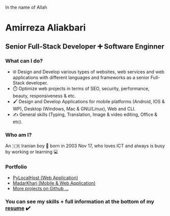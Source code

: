 In the name of Allah

# Amirreza Aliakbari

## Senior Full-Stack Developer ➕ Software Enginner

### What can I do?

* 🌐 Design and Develop various types of websites, web services and web applications with different languages and frameworks as a senior Full-Stack developer.
* ⏱️ Optimize web projects in terms of SEO, security, performance, beauty, responsiveness & etc.
* 🖌️ Design and Develop Applications for mobile platforms (Android, IOS & WP), Desktop (Windows, Mac & GNU/Linux), Web and CLI. 
* ✍️ General skills (Typing, Translation, Image & video editing, Office & etc).

### Who am I?

An 🇮🇷 Iranian boy 🎂 born in 2003 Nov 17, who loves ICT and always is busy by working or learning 💻

### Portfolio

* [PyLocalHost (Web Application)](https://mwxgaf.github.io/pylocalhost)
* [MadarKharj (Mobile & Web Application)](https://mwxgaf.github.io/madarkharj)
* [More projects on Github ...](https://github.com/mwxgaf)

### You can see my skills + full information at the bottom of my [resume](http://mwxgaf.ir) ✔️
